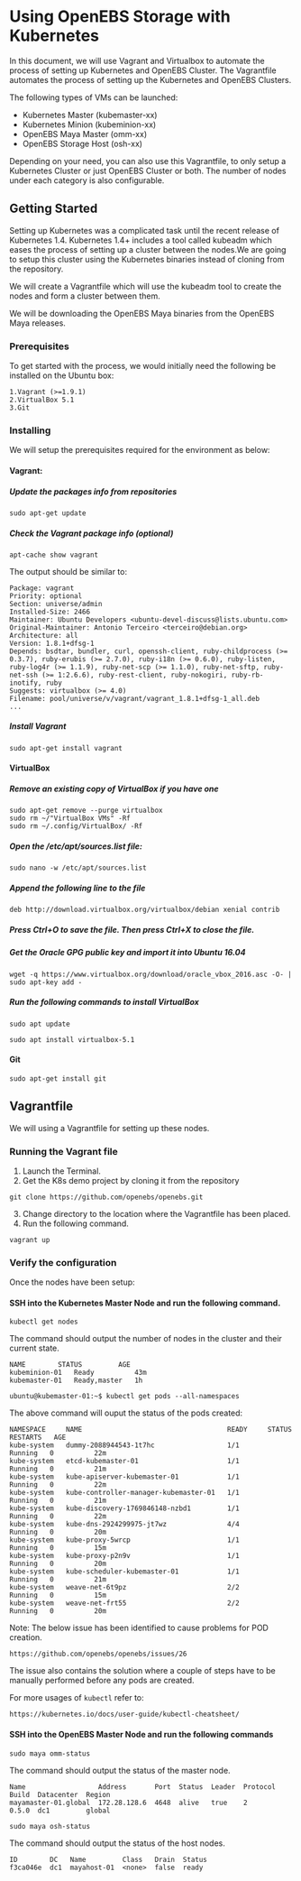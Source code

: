 # Using OpenEBS Storage with Kubernetes

In this document, we will use Vagrant and Virtualbox to automate the process of setting up Kubernetes and OpenEBS Cluster. The Vagrantfile automates the process of setting up the Kubernetes and OpenEBS Clusters. 

The following types of VMs can be launched:
- Kubernetes Master (kubemaster-xx)
- Kubernetes Minion (kubeminion-xx)
- OpenEBS Maya Master (omm-xx)
- OpenEBS Storage Host (osh-xx)

Depending on your need, you can also use this Vagrantfile, to only setup a Kubernetes Cluster or just OpenEBS Cluster or both. The number of nodes under each category is also configurable. 


## Getting Started

Setting up Kubernetes was a complicated task until the recent release of Kubernetes 1.4. Kubernetes 1.4+ includes a tool called kubeadm which eases the process of setting up a cluster between the nodes.We are going to setup this cluster using the Kubernetes binaries instead of cloning from the repository.

We will create a Vagrantfile which will use the kubeadm tool to create the nodes and form a cluster between them.

We will be downloading the OpenEBS Maya binaries from the OpenEBS Maya releases.
### Prerequisites

To get started with the process, we would initially need the following be installed on the Ubuntu box:
```
1.Vagrant (>=1.9.1)
2.VirtualBox 5.1
3.Git 
```

### Installing

We will setup the prerequisites required for the environment as below:
#### Vagrant:
##### Update the packages info from repositories
```
sudo apt-get update
```
##### Check the Vagrant package info (optional)
```
apt-cache show vagrant
```
The output should be similar to:
```
Package: vagrant
Priority: optional
Section: universe/admin
Installed-Size: 2466
Maintainer: Ubuntu Developers <ubuntu-devel-discuss@lists.ubuntu.com>
Original-Maintainer: Antonio Terceiro <terceiro@debian.org>
Architecture: all
Version: 1.8.1+dfsg-1
Depends: bsdtar, bundler, curl, openssh-client, ruby-childprocess (>= 0.3.7), ruby-erubis (>= 2.7.0), ruby-i18n (>= 0.6.0), ruby-listen, ruby-log4r (>= 1.1.9), ruby-net-scp (>= 1.1.0), ruby-net-sftp, ruby-net-ssh (>= 1:2.6.6), ruby-rest-client, ruby-nokogiri, ruby-rb-inotify, ruby
Suggests: virtualbox (>= 4.0)
Filename: pool/universe/v/vagrant/vagrant_1.8.1+dfsg-1_all.deb
...
```
##### Install Vagrant
```
sudo apt-get install vagrant
```
#### VirtualBox
##### Remove an existing copy of VirtualBox if you have one
```
sudo apt-get remove --purge virtualbox
sudo rm ~/"VirtualBox VMs" -Rf
sudo rm ~/.config/VirtualBox/ -Rf
```
##### Open the /etc/apt/sources.list file:
```
sudo nano -w /etc/apt/sources.list
```
##### Append the following line to the file
```
deb http://download.virtualbox.org/virtualbox/debian xenial contrib
```
##### Press Ctrl+O to save the file. Then press Ctrl+X to close the file.

##### Get the Oracle GPG public key and import it into Ubuntu 16.04
```
wget -q https://www.virtualbox.org/download/oracle_vbox_2016.asc -O- | sudo apt-key add -
```
##### Run the following commands to install VirtualBox
```
sudo apt update

sudo apt install virtualbox-5.1
```
#### Git
```
sudo apt-get install git
```
## Vagrantfile
We will using a Vagrantfile for setting up these nodes. 

### Running the Vagrant file
1. Launch the Terminal.
2. Get the K8s demo project by cloning it from the repository
```
git clone https://github.com/openebs/openebs.git
```
3. Change directory to the location where the Vagrantfile has been placed.
4. Run the following command.

```
vagrant up
```

### Verify the configuration
Once the nodes have been setup:

#### SSH into the Kubernetes Master Node and run the following command.
```
kubectl get nodes
```
The command should output the number of nodes in the cluster and their current state.
```
NAME        STATUS         AGE
kubeminion-01   Ready          43m
kubemaster-01   Ready,master   1h

```
```
ubuntu@kubemaster-01:~$ kubectl get pods --all-namespaces
```
The above command will ouput the status of the pods created:
```
NAMESPACE     NAME                                    READY     STATUS    RESTARTS   AGE
kube-system   dummy-2088944543-1t7hc                  1/1       Running   0          22m
kube-system   etcd-kubemaster-01                      1/1       Running   0          21m
kube-system   kube-apiserver-kubemaster-01            1/1       Running   0          22m
kube-system   kube-controller-manager-kubemaster-01   1/1       Running   0          21m
kube-system   kube-discovery-1769846148-nzbd1         1/1       Running   0          22m
kube-system   kube-dns-2924299975-jt7wz               4/4       Running   0          20m
kube-system   kube-proxy-5wrcp                        1/1       Running   0          15m
kube-system   kube-proxy-p2n9v                        1/1       Running   0          20m
kube-system   kube-scheduler-kubemaster-01            1/1       Running   0          21m
kube-system   weave-net-6t9pz                         2/2       Running   0          15m
kube-system   weave-net-frt55                         2/2       Running   0          20m
```

Note: The below issue has been identified to cause problems for POD creation. 
```
https://github.com/openebs/openebs/issues/26
```
The issue also contains the solution where a couple of steps have to be manually performed before any pods are created.

For more usages of ```kubectl``` refer to:
```
https://kubernetes.io/docs/user-guide/kubectl-cheatsheet/
```

#### SSH into the OpenEBS Master Node and run the following commands
```
sudo maya omm-status
```
The command should output the status of the master node.
```
Name                  Address       Port  Status  Leader  Protocol  Build  Datacenter  Region
mayamaster-01.global  172.28.128.6  4648  alive   true    2         0.5.0  dc1         global
```

```
sudo maya osh-status
```
The command should output the status of the host nodes.
```
ID        DC   Name         Class   Drain  Status
f3ca046e  dc1  mayahost-01  <none>  false  ready
```
